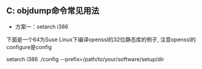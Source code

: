 ## C: objdump命令常见用法

- 方案一：setarch i386

下面是一个64为Suse Linux下编译openssl的32位静态库的例子, 注意openssl的configure是config

setarch i386 ./config  --prefix=/path/to/your/software/setup/dir
